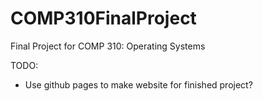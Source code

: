 # COMP310FinalProject
Final Project for COMP 310: Operating Systems

TODO:
- Use github pages to make website for finished project?
